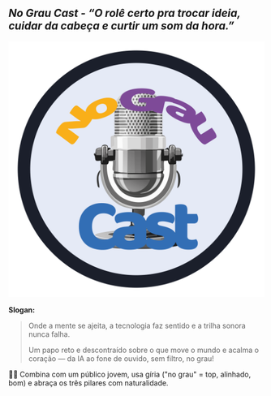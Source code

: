 ## ***No Grau Cast - “O rolê certo pra trocar ideia, cuidar da cabeça e curtir um som da hora.”***

![Logo](https://github.com/fzanneti/no-grau-cast/blob/a5833bf3c9d119a87de886b086d1c63dd3f1cbaf/assets/images/visual_id/logo.png)

**Slogan:**

> Onde a mente se ajeita, a tecnologia faz sentido e a trilha sonora nunca falha.
> 
> 
> Um papo reto e descontraído sobre o que move o mundo e acalma o coração — da IA ao fone de ouvido, sem filtro, no grau!
> 

🧠✨ Combina com um público jovem, usa gíria ("no grau" = top, alinhado, bom) e abraça os três pilares com naturalidade.
